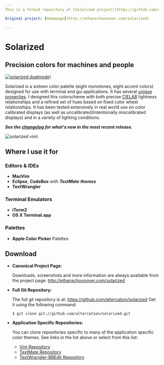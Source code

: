 ```yaml
---
This is a folked repository of [Solarized project](https://github.com/altercation/solarized) by Altercation (GitHub) only for my personal customization. I just need some small changes for my own sake.

Original project: [Homepage](http://ethanschoonover.com/solarized)

---
```


Solarized
=========

## Precision colors for machines and people

[![solarized dualmode](https://github.com/tokanizar/solarized/blob/origin/img/solarized-yinyang.png)](#features)\


Solarized is a sixteen color palette (eight monotones, eight accent colors) 
designed for use with terminal and gui applications. It has several [unique 
properties](#features). I designed this colorscheme with both precise 
[CIELAB](http://en.wikipedia.org/wiki/Lab_color_space) lightness relationships 
and a refined set of hues based on fixed color wheel relationships. It has been 
tested extensively in real world use on color calibrated displays (as well as 
uncalibrated/intentionally miscalibrated displays) and in a variety of lighting 
conditions.

***See the [changelog] for what's new in the most recent release.***

![solarized vim](https://github.com/tokanizar/solarized/blob/origin/img/solarized-vim.png)\


Where I use it for
------------------
### Editors & IDEs

*   **MacVim**
*   **Eclipse**, **CodeBox** with ***TextMate themes***
*   **TextWrangler**

### Terminal Emulators

* **iTerm2**
* **OS X Terminal.app**

### Palettes

* **Apple Color Picker** Palettes


Download
--------


*   **Canonical Project Page:**

    Downloads, screenshots and more information are always available from the
    project page: <http://ethanschoonover.com/solarized>

*   **Full Git Repository:**

    The full git repository is at: <https://github.com/altercation/solarized>
    Get it using the following command:

        $ git clone git://github.com/altercation/solarized.git

*   **Application Specific Repositories:**

    You can clone repositories specific to many of the application specific 
    color themes. See links in the list above or select from this list:

    * [Vim Repository]
    * [TextMate Repository]
    * [TextWrangler-BBEdit Repository]


[Vim Repository]: https://github.com/altercation/vim-colors-solarized
[TextMate Repository]: https://github.com/deplorableword/textmate-solarized
[TextWrangler-BBEdit Repository]: https://github.com/rcarmo/textwrangler-bbedit-solarized
[changelog]: http://ethanschoonover.com/solarized/CHANGELOG
[Vim README]: http://ethanschoonover.com/solarized/vim-colors-solarized
